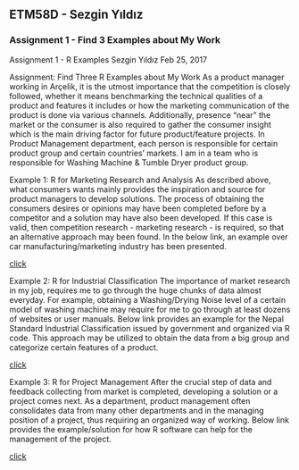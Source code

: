 ## ETM58D - Sezgin Yıldız

### Assignment 1 - Find 3 Examples about My Work

Assignment 1 - R Examples
Sezgin Yıldız
Feb 25, 2017

Assignment: Find Three R Examples about My Work
As a product manager working in Arçelik, it is the utmost importance that the competition is closely followed, whether it means benchmarking the technical qualities of a product and features it includes or how the marketing communication of the product is done via various channels. Additionally, presence “near” the market or the consumer is also required to gather the consumer insight which is the main driving factor for future product/feature projects. In Product Management department, each person is responsible for certain product group and certain countries’ markets. I am in a team who is responsible for Washing Machine & Tumble Dryer product group.

Example 1: R for Marketing Research and Analysis
As described above, what consumers wants mainly provides the inspiration and source for product managers to develop solutions. The process of obtaining the consumers desires or opinions may have been completed before by a competitor and a solution may have also been developed. If this case is valid, then competition research - marketing research - is required, so that an alternative approach may been found. In the below link, an example over car manufacturing/marketing industry has been presented.

[click](https://www.youtube.com/watch?v=buxXt1F34QY)

Example 2: R for Industrial Classification
The importance of market research in my job, requires me to go through the huge chunks of data almost everyday. For example, obtaining a Washing/Drying Noise level of a certain model of washing machine may require for me to go through at least dozens of websites or user manuals. Below link provides an example for the Nepal Standard Industrial Classification issued by government and organized via R code. This approach may be utilized to obtain the data from a big group and categorize certain features of a product.

[click](https://gist.github.com/anjesh/e46b80de27f147094f23db61452018f5)

Example 3: R for Project Management
After the crucial step of data and feedback collecting from market is completed, developing a solution or a project comes next. As a department, product management often consolidates data from many other departments and in the managing position of a project, thus requiring an organized way of working. Below link provides the example/solution for how R software can help for the management of the project.

[click](https://swcarpentry.github.io/r-novice-gapminder/02-project-intro/)
